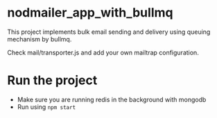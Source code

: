 # nodmailer_app_with_bullmq

This project implements bulk email sending and delivery using queuing mechanism by bullmq.

Check mail/transporter.js and add your own mailtrap configuration.

# Run the project

- Make sure you are running redis in the background with mongodb
- Run using `npm start`
